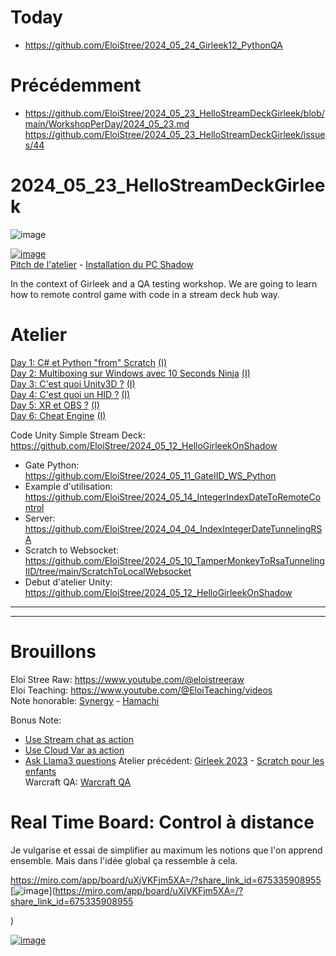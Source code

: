 
# Today
- https://github.com/EloiStree/2024_05_24_Girleek12_PythonQA
   
# Précédemment
- https://github.com/EloiStree/2024_05_23_HelloStreamDeckGirleek/blob/main/WorkshopPerDay/2024_05_23.md
https://github.com/EloiStree/2024_05_23_HelloStreamDeckGirleek/issues/44


# 2024_05_23_HelloStreamDeckGirleek
![image](https://github.com/EloiStree/2024_05_23_HelloStreamDeckGirleek/assets/20149493/f01f725f-e79d-423f-bdd9-2a0d26615d57)


[![image](https://github.com/EloiStree/2024_05_23_HelloStreamDeckGirleek/assets/20149493/52a03e0e-fae8-4b00-8c8f-59d9943b0f7f)](https://youtu.be/OYUnpHvcaBw)   
[Pitch de l'atelier](https://youtu.be/OYUnpHvcaBw)   - [Installation du PC Shadow](https://youtu.be/KZLRIxTdERM)  

In the context of Girleek and a QA testing workshop. We are going to learn how to remote control game with code in a stream deck hub way.


# Atelier
[Day 1: C# et Python "from" Scratch](WorkshopPerDay/2024_05_17.md)  [(I)](https://github.com/EloiStree/2024_05_23_HelloSteamDeckGirleek/issues/2)  
[Day 2: Multiboxing sur Windows avec 10 Seconds Ninja](WorkshopPerDay/2024_05_20.md)  [(I)](https://github.com/EloiStree/2024_05_23_HelloSteamDeckGirleek/issues/3)  
[Day 3: C'est quoi Unity3D ?](WorkshopPerDay/2024_05_21.md)   [(I)](https://github.com/EloiStree/2024_05_23_HelloSteamDeckGirleek/issues/4)  
[Day 4: C'est quoi un HID ?](WorkshopPerDay/2024_05_22.md)   [(I)](https://github.com/EloiStree/2024_05_23_HelloSteamDeckGirleek/issues/5)  
[Day 5: XR et OBS ?](WorkshopPerDay/2024_05_23.md)   [(I)](https://github.com/EloiStree/2024_05_23_HelloSteamDeckGirleek/issues/6)  
[Day 6: Cheat Engine](WorkshopPerDay/2024_05_24.md)  [(I)](https://github.com/EloiStree/2024_05_23_HelloSteamDeckGirleek/issues/7)  



Code Unity Simple Stream Deck:  
https://github.com/EloiStree/2024_05_12_HelloGirleekOnShadow  
- Gate Python: https://github.com/EloiStree/2024_05_11_GateIID_WS_Python
- Example d'utilisation: https://github.com/EloiStree/2024_05_14_IntegerIndexDateToRemoteControl
- Server: https://github.com/EloiStree/2024_04_04_IndexIntegerDateTunnelingRSA
- Scratch to Websocket: https://github.com/EloiStree/2024_05_10_TamperMonkeyToRsaTunnelingIID/tree/main/ScratchToLocalWebsocket
- Debut d'atelier Unity: https://github.com/EloiStree/2024_05_12_HelloGirleekOnShadow


---------------


---------------

# Brouillons

Eloi Stree Raw: https://www.youtube.com/@eloistreeraw  
Eloi Teaching: https://www.youtube.com/@EloiTeaching/videos  
Note honorable: [Synergy](https://symless.com/synergy?gad_source=1&gclid=CjwKCAjwl4yyBhAgEiwADSEjeB0Zmf6KTwh-3OAzO77wDP0KrgRr4Dkc4AIZPCIvwzpg2P6_GOi-2RoC800QAvD_BwE) - [Hamachi](https://vpn.net)   


Bonus Note: 
- [Use Stream chat as action](Module/HackStreamChat.md)
- [Use Cloud Var as action](Module/HackCloudVar.md)
- [Ask Llama3 questions](https://github.com/EloiStree/2024_05_23_HelloStreamDeckGirleek/issues/32)
Atelier précédent: [Girleek 2023](https://github.com/EloiStree/2024_05_23_HelloSteamDeckGirleek/issues/8) - [Scratch pour les enfants](https://github.com/EloiStree/2024_05_23_HelloSteamDeckGirleek/issues/9)  
Warcraft QA: [Warcraft QA](https://github.com/EloiStree/HelloWarcraftQAXR)  


# Real Time Board: Control à distance

Je vulgarise et essai de simplifier au maximum  les notions que l'on apprend ensemble.
Mais dans l'idée global ça ressemble à cela.

https://miro.com/app/board/uXjVKFjm5XA=/?share_link_id=675335908955
[![image](https://github.com/EloiStree/2024_05_23_HelloStreamDeckGirleek/assets/20149493/65ddd2ca-35b3-448f-87f7-c241e906f566)](https://miro.com/app/board/uXjVKFjm5XA=/?share_link_id=675335908955















)

[![image](https://github.com/EloiStree/2024_05_23_HelloStreamDeckGirleek/assets/20149493/cb1f8b2d-d231-4be3-8421-945c33beeafa)](https://miro.com/app/board/uXjVKFjm5XA=/?share_link_id=675335908955)

 
  
